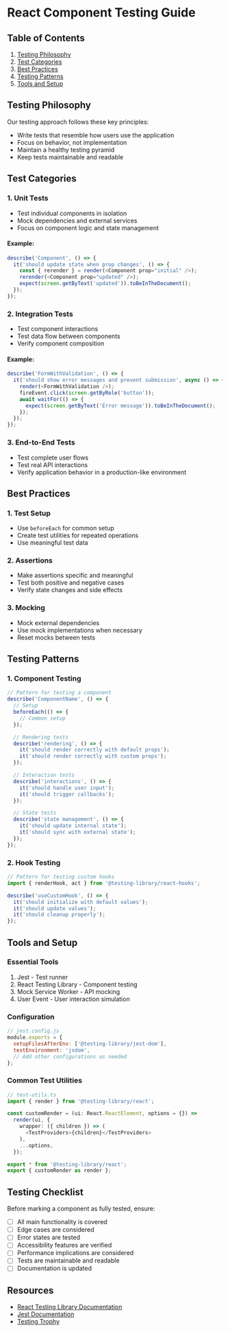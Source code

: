 # React Component Testing Guide

## Table of Contents
1. [Testing Philosophy](#testing-philosophy)
2. [Test Categories](#test-categories)
3. [Best Practices](#best-practices)
4. [Testing Patterns](#testing-patterns)
5. [Tools and Setup](#tools-and-setup)

## Testing Philosophy

Our testing approach follows these key principles:
- Write tests that resemble how users use the application
- Focus on behavior, not implementation
- Maintain a healthy testing pyramid
- Keep tests maintainable and readable

## Test Categories

### 1. Unit Tests
- Test individual components in isolation
- Mock dependencies and external services
- Focus on component logic and state management

#### Example:
```typescript
describe('Component', () => {
  it('should update state when prop changes', () => {
    const { rerender } = render(<Component prop="initial" />);
    rerender(<Component prop="updated" />);
    expect(screen.getByText('updated')).toBeInTheDocument();
  });
});
```

### 2. Integration Tests
- Test component interactions
- Test data flow between components
- Verify component composition

#### Example:
```typescript
describe('FormWithValidation', () => {
  it('should show error messages and prevent submission', async () => {
    render(<FormWithValidation />);
    fireEvent.click(screen.getByRole('button'));
    await waitFor(() => {
      expect(screen.getByText('Error message')).toBeInTheDocument();
    });
  });
});
```

### 3. End-to-End Tests
- Test complete user flows
- Test real API interactions
- Verify application behavior in a production-like environment

## Best Practices

### 1. Test Setup
- Use `beforeEach` for common setup
- Create test utilities for repeated operations
- Use meaningful test data

### 2. Assertions
- Make assertions specific and meaningful
- Test both positive and negative cases
- Verify state changes and side effects

### 3. Mocking
- Mock external dependencies
- Use mock implementations when necessary
- Reset mocks between tests

## Testing Patterns

### 1. Component Testing
```typescript
// Pattern for testing a component
describe('ComponentName', () => {
  // Setup
  beforeEach(() => {
    // Common setup
  });

  // Rendering tests
  describe('rendering', () => {
    it('should render correctly with default props');
    it('should render correctly with custom props');
  });

  // Interaction tests
  describe('interactions', () => {
    it('should handle user input');
    it('should trigger callbacks');
  });

  // State tests
  describe('state management', () => {
    it('should update internal state');
    it('should sync with external state');
  });
});
```

### 2. Hook Testing
```typescript
// Pattern for testing custom hooks
import { renderHook, act } from '@testing-library/react-hooks';

describe('useCustomHook', () => {
  it('should initialize with default values');
  it('should update values');
  it('should cleanup properly');
});
```

## Tools and Setup

### Essential Tools
1. Jest - Test runner
2. React Testing Library - Component testing
3. Mock Service Worker - API mocking
4. User Event - User interaction simulation

### Configuration
```javascript
// jest.config.js
module.exports = {
  setupFilesAfterEnv: ['@testing-library/jest-dom'],
  testEnvironment: 'jsdom',
  // Add other configurations as needed
};
```

### Common Test Utilities
```typescript
// test-utils.ts
import { render } from '@testing-library/react';

const customRender = (ui: React.ReactElement, options = {}) =>
  render(ui, {
    wrapper: ({ children }) => (
      <TestProviders>{children}</TestProviders>
    ),
    ...options,
  });

export * from '@testing-library/react';
export { customRender as render };
```

## Testing Checklist

Before marking a component as fully tested, ensure:

- [ ] All main functionality is covered
- [ ] Edge cases are considered
- [ ] Error states are tested
- [ ] Accessibility features are verified
- [ ] Performance implications are considered
- [ ] Tests are maintainable and readable
- [ ] Documentation is updated

## Resources

- [React Testing Library Documentation](https://testing-library.com/docs/react-testing-library/intro/)
- [Jest Documentation](https://jestjs.io/docs/getting-started)
- [Testing Trophy](https://kentcdodds.com/blog/write-tests)